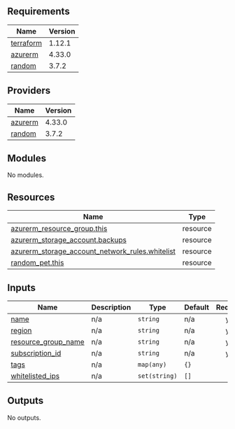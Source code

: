 ## Requirements

| Name | Version |
|------|---------|
| <a name="requirement_terraform"></a> [terraform](#requirement\_terraform) | 1.12.1 |
| <a name="requirement_azurerm"></a> [azurerm](#requirement\_azurerm) | 4.33.0 |
| <a name="requirement_random"></a> [random](#requirement\_random) | 3.7.2 |

## Providers

| Name | Version |
|------|---------|
| <a name="provider_azurerm"></a> [azurerm](#provider\_azurerm) | 4.33.0 |
| <a name="provider_random"></a> [random](#provider\_random) | 3.7.2 |

## Modules

No modules.

## Resources

| Name | Type |
|------|------|
| [azurerm_resource_group.this](https://registry.terraform.io/providers/hashicorp/azurerm/4.33.0/docs/resources/resource_group) | resource |
| [azurerm_storage_account.backups](https://registry.terraform.io/providers/hashicorp/azurerm/4.33.0/docs/resources/storage_account) | resource |
| [azurerm_storage_account_network_rules.whitelist](https://registry.terraform.io/providers/hashicorp/azurerm/4.33.0/docs/resources/storage_account_network_rules) | resource |
| [random_pet.this](https://registry.terraform.io/providers/hashicorp/random/3.7.2/docs/resources/pet) | resource |

## Inputs

| Name | Description | Type | Default | Required |
|------|-------------|------|---------|:--------:|
| <a name="input_name"></a> [name](#input\_name) | n/a | `string` | n/a | yes |
| <a name="input_region"></a> [region](#input\_region) | n/a | `string` | n/a | yes |
| <a name="input_resource_group_name"></a> [resource\_group\_name](#input\_resource\_group\_name) | n/a | `string` | n/a | yes |
| <a name="input_subscription_id"></a> [subscription\_id](#input\_subscription\_id) | n/a | `string` | n/a | yes |
| <a name="input_tags"></a> [tags](#input\_tags) | n/a | `map(any)` | `{}` | no |
| <a name="input_whitelisted_ips"></a> [whitelisted\_ips](#input\_whitelisted\_ips) | n/a | `set(string)` | `[]` | no |

## Outputs

No outputs.
